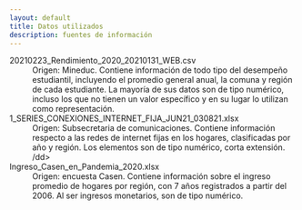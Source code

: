 ```yaml
---
layout: default
title: Datos utilizados
description: fuentes de información
---
```

<dl>
<dt>20210223_Rendimiento_2020_20210131_WEB.csv</dt>
<dd>Origen: Mineduc. Contiene información de todo tipo del desempeño estudiantil, incluyendo el promedio general anual, la comuna y región de cada estudiante. La mayoría de sus datos son de tipo numérico, incluso los que no tienen un valor específico y en su lugar lo utilizan como representación.</dd>
<dt>1_SERIES_CONEXIONES_INTERNET_FIJA_JUN21_030821.xlsx</dt>
<dd>Origen: Subsecretaria de comunicaciones. Contiene información respecto a las redes de internet fijas en los hogares, clasificadas por año y región. Los elementos son de tipo numérico, corta extensión. /dd>
<dt>Ingreso_Casen_en_Pandemia_2020.xlsx</dt>
<dd>Origen: encuesta Casen. Contiene información sobre el ingreso promedio de hogares por región, con 7 años registrados a partir del 2006. Al ser ingresos monetarios, son de tipo numérico.</dd>
</dl>

